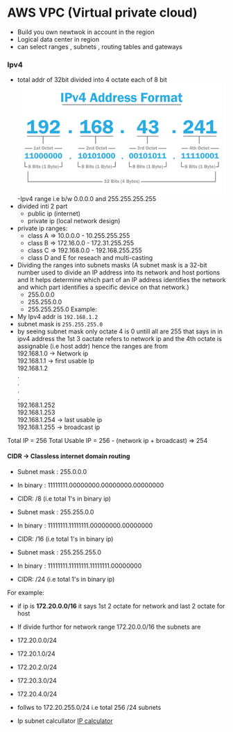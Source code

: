 # AWS VPC (Virtual private cloud)
- Build you own newtwok in account in the region
- Logical data center in region
- can select ranges , subnets , routing tables and gateways

### Ipv4
- total addr of 32bit divided into 4 octate each of 8 bit
   ![Ipv4 octate](image.png)
-Ipv4 range i.e b/w 0.0.0.0 and 255.255.255.255
- divided inti 2 part
    - public ip (internet)
    - private ip (local network design)
- private ip ranges:
    - class A => 10.0.0.0 - 10.255.255.255
    - class B => 172.16.0.0 - 172.31.255.255
    - class C => 192.168.0.0 - 192.168.255.255
    - class D and E for reseach and multi-casting
- Dividing the ranges into subnets masks (A subnet mask is a 32-bit number used to divide an IP address into its network and host portions and It helps determine which part of an IP address identifies the network and which part identifies a specific device on that network.)
    - 255.0.0.0
    - 255.255.0.0
    - 255.255.255.0
Example:
- My Ipv4 addr is `192.168.1.2`
- subnet mask is `255.255.255.0`
- by seeing subnet mask only octate 4 is 0 untill all are 255 that says in in ipv4 address the 1st 3 oactate refers to network ip and the 4th octate is assignable (i.e host addr)
hence the ranges are from <br/>
192.168.1.0 -> Network ip<br/>
192.168.1.1 -> first usable Ip<br/>
192.168.1.2 <br/>
.<br/>
.<br/>
.<br/>
.<br/>
192.168.1.252 <br/>
192.168.1.253 <br/>
192.168.1.254 -> last usable ip<br/>
192.168.1.255 -> broadcast ip <br/>

Total IP = 256
Total Usable IP = 256 - (network ip + broadcast) => 254

#### CIDR -> Classless internet domain routing
- Subnet mask : 255.0.0.0
- In binary : 11111111.00000000.00000000.00000000
- CIDR: /8 (i.e total 1's in binary ip)

- Subnet mask : 255.255.0.0
- In binary : 11111111.11111111.00000000.00000000
- CIDR: /16 (i.e total 1's in binary ip)

- Subnet mask : 255.255.255.0
- In binary : 11111111.11111111.11111111.00000000
- CIDR: /24 (i.e total 1's in binary ip)

For example:
- if ip is **172.20.0.0/16** it says 1st 2 octate for network and last 2 octate for host
- If divide furthor for network range 172.20.0.0/16 the subnets are
- 172.20.0.0/24
- 172.20.1.0/24
- 172.20.2.0/24
- 172.20.3.0/24
- 172.20.4.0/24
- follws to 172.20.255.0/24 i.e total 256 /24 subnets

- Ip subnet calcullator [IP calculator](https://jodies.de/ipcalc)
